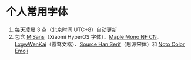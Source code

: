 # 个人常用字体
1. 每天凌晨 3 点（北京时间 UTC+8）自动更新
2. 包含 [MiSans](https://hyperos.mi.com/font)（Xiaomi HyperOS 字体）、[Maple Mono NF CN](https://github.com/subframe7536/maple-font)、[LxgwWenKai](https://github.com/lxgw/LxgwWenKai)（霞鹜文楷）、[Source Han Serif](https://github.com/adobe-fonts/source-han-serif)（思源宋体）和 [Noto Color Emoji](https://github.com/googlefonts/noto-emoji)
